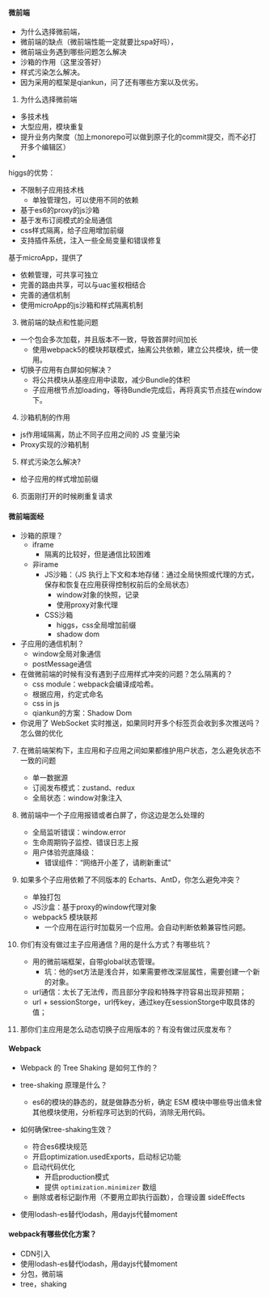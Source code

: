 #### 微前端
- 为什么选择微前端，
- 微前端的缺点（微前端性能一定就要比spa好吗），
- 微前端业务遇到哪些问题怎么解决
- 沙箱的作用（这里没答好）
- 样式污染怎么解决。
- 因为采用的框架是qiankun，问了还有哪些方案以及优劣。

1. 为什么选择微前端
- 多技术栈
- 大型应用，模块重复
- 提升业务内聚度（加上monorepo可以做到原子化的commit提交，而不必打开多个编辑区）
- 


higgs的优势：
- 不限制子应用技术栈
    - 单独管理包，可以使用不同的依赖
- 基于es6的proxy的js沙箱
- 基于发布订阅模式的全局通信
- css样式隔离，给子应用增加前缀
- 支持插件系统，注入一些全局变量和错误修复

基于microApp，提供了
- 依赖管理，可共享可独立
- 完善的路由共享，可以与uac鉴权相结合
- 完善的通信机制
- 使用microApp的js沙箱和样式隔离机制

3. 微前端的缺点和性能问题
- 一个包会多次加载，并且版本不一致，导致首屏时间加长
    - 使用webpack5的模块邦联模式，抽离公共依赖，建立公共模块，统一使用。
- 切换子应用有白屏如何解决？
    - 将公共模块从基座应用中读取，减少Bundle的体积
    - 子应用根节点加loading，等待Bundle完成后，再将真实节点挂在window下。


4. 沙箱机制的作用
- js作用域隔离，防止不同子应用之间的 JS 变量污染
- Proxy实现的沙箱机制

5. 样式污染怎么解决?
- 给子应用的样式增加前缀

6. 页面刚打开的时候刷重复请求

#### 微前端面经

- 沙箱的原理？
    - iframe
        - 隔离的比较好，但是通信比较困难
    - 非irame
        - JS沙箱：（JS 执行上下文和本地存储：通过全局快照或代理的方式，保存和恢复在应用获得控制权前后的全局状态）
            - window对象的快照，记录
            - 使用proxy对象代理
        - CSS沙箱
            - higgs，css全局增加前缀
            - shadow dom
- 子应用的通信机制？
    - window全局对象通信
    - postMessage通信
- 在做微前端的时候有没有遇到子应用样式冲突的问题？怎么隔离的？
    - css module：webpack会编译成哈希。
    - 根据应用，约定式命名
    - css in js
    - qiankun的方案：Shadow Dom
- 你说用了 WebSocket 实时推送，如果同时开多个标签页会收到多次推送吗？怎么做的优化

7. 在微前端架构下，主应用和子应用之间如果都维护用户状态，怎么避免状态不一致的问题
    - 单一数据源
    - 订阅发布模式：zustand、redux
    - 全局状态：window对象注入
8. 微前端中一个子应用报错或者白屏了，你这边是怎么处理的
    - 全局监听错误：window.error
    - 生命周期钩子监控、错误日志上报
    - 用户体验兜底降级：
        - 错误组件：“网络开小差了，请刷新重试”

9. 如果多个子应用依赖了不同版本的 Echarts、AntD，你怎么避免冲突？
    - 单独打包
    - JS沙盒：基于proxy的window代理对象
    - webpack5 模块联邦
        - 一个应用在运行时加载另一个应用。会自动判断依赖兼容性问题。
10. 你们有没有做过主子应用通信？用的是什么方式？有哪些坑？
    - 用的微前端框架，自带global状态管理。
        - 坑：他的set方法是浅合并，如果需要修改深层属性，需要创建一个新的对象。
    - url通信：太长了无法传，而且部分字段和特殊字符容易出现非预期；
    - url + sessionStorge，url传key，通过key在sessionStorge中取具体的值；
11. 那你们主应用是怎么动态切换子应用版本的？有没有做过灰度发布？


#### Webpack

- Webpack 的 Tree Shaking 是如何工作的？
- tree-shaking 原理是什么？
    - es6的模块的静态的，就是做静态分析，确定 ESM 模块中哪些导出值未曾其他模块使用，分析程序可达到的代码，消除无用代码。
- 如何确保tree-shaking生效？
    - 符合es6模块规范
    - 开启optimization.usedExports，启动标记功能
    - 启动代码优化
        - 开启production模式
        - 提供 `optimization.minimizer` 数组
    - 删除或者标记副作用（不要用立即执行函数），合理设置 sideEffects

- 使用lodash-es替代lodash，用dayjs代替moment


#### webpack有哪些优化方案？
- CDN引入
- 使用lodash-es替代lodash，用dayjs代替moment
- 分包，微前端
- tree，shaking